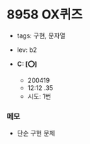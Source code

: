 # 8958 OX퀴즈
 
 - tags: 구현, 문자열
 - lev: b2

- **C: [:o:]**
  - 200419
  - 12:12 .35
  - 시도: 1번

### 메모
 - 단순 구현 문제
